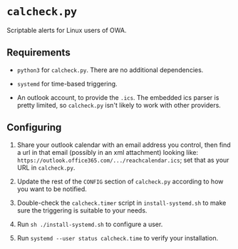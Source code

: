 # `calcheck.py`

Scriptable alerts for Linux users of OWA.

## Requirements

- `python3` for `calcheck.py`.  There are no additional dependencies.

- `systemd` for time-based triggering.

- An outlook account, to provide the `.ics`.  The embedded ics parser is pretty
  limited, so `calcheck.py` isn't likely to work with other providers.

## Configuring

1. Share your outlook calendar with an email address you control, then find a
   url in that email (possibly in an xml attachment) looking like:
   `https://outlook.office365.com/.../reachcalendar.ics`; set that as your URL
   in `calcheck.py`.

1. Update the rest of the `CONFIG` section of `calcheck.py` according to how
   you want to be notified.

1. Double-check the `calcheck.timer` script in `install-systemd.sh` to make
   sure the triggering is suitable to your needs.

1. Run `sh ./install-systemd.sh` to configure a user.

1. Run `systemd --user status calcheck.time` to verify your installation.
